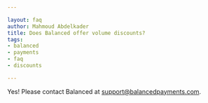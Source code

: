 ```yaml
---

layout: faq
author: Mahmoud Abdelkader
title: Does Balanced offer volume discounts?
tags:
- balanced
- payments
- faq
- discounts

---
```


Yes! Please contact Balanced at [support@balancedpayments.com](support@balancedpayments.com).
